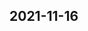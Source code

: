 
## 2021-11-16

### [<title>XGBoost4j - sparse vector prediction - XGBoost</title>](https://discuss.xgboost.ai/t/xgboost4j-sparse-vector-prediction/2534/3)